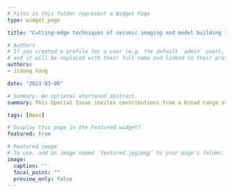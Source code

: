 ```yaml
---
# Files in this folder represent a Widget Page
type: widget_page

title: "Cutting-edge techniques of seismic imaging and model building in attenuating and anisotropic media"

# Authors
# If you created a profile for a user (e.g. the default `admin` user), write the username (folder name) here
# and it will be replaced with their full name and linked to their profile.
authors:
- Jidong Yang

date: "2023-03-06"

# Summary. An optional shortened abstract.
summary: This Special Issue invites contributions from a broad range of theoretical innovations, optimized methodology, and case studies in exploration seismology. 

tags: [News]

# Display this page in the Featured widget?
featured: true

# Featured image
# To use, add an image named `featured.jpg/png` to your page's folder.
image:
  caption: ''
  focal_point: ""
  preview_only: false
---
```


